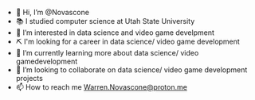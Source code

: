 - 👋 Hi, I’m @Novascone
- 📚 I studied computer science at Utah State University
- 👀 I’m interested in data science and video game develpment
- ⛏️ I'm looking for a career in data science/ video game development
- 🌱 I’m currently learning more about data science/ video gamedevelopment
- 💞️ I’m looking to collaborate on data science/ video game development projects 
- 📫 How to reach me Warren.Novascone@proton.me

<!---
Novascone/Novascone is a ✨ special ✨ repository because its `README.md` (this file) appears on your GitHub profile.
You can click the Preview link to take a look at your changes.
--->
